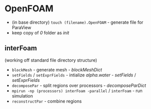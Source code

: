 # OpenFOAM
- (in base directory) `touch (filename).OpenFOAM` - generate file for ParaView  
- keep copy of _0_ folder as _init_
## interFoam
(working off standard file directory structure)  
- `blockMesh` - generate mesh - _blockMeshDict_
- `setFields` / `setExprFields` - intialize _alpha.water_ - _setFields_ / _setExprFields_
- `decomposePar` - split regions over processors - _decomposeParDict_
- `mpirun -np (processors) interFoam -parallel` / `interFoam` - run simulation
- `reconstructPar` - combine regions
